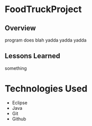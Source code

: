 # FoodTruckProject

## Overview

program does blah
yadda yadda yadda

## Lessons Learned

something

# Technologies Used

- Eclipse
- Java
- Git
- Github
